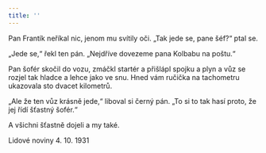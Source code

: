 ```yaml
---
title: ''
---
```


Pan Frantík neříkal nic, jenom mu svítily oči. „Tak jede se, pane šéf?“ ptal se.

„Jede se,“ řekl ten pán. „Nejdříve dovezeme pana Kolbabu na poštu.“

Pan šofér skočil do vozu, zmáčkl startér a přišlápl spojku a plyn a vůz se rozjel tak hladce a lehce jako ve snu. Hned vám ručička na tachometru ukazovala sto dvacet kilometrů.

„Ale že ten vůz krásně jede,“ liboval si černý pán. „To si to tak hasí proto, že jej řídí šťastný šofér.“

A všichni šťastně dojeli a my také.

Lidové noviny 4. 10. 1931
